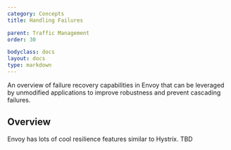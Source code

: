 ```yaml
---
category: Concepts
title: Handling Failures

parent: Traffic Management
order: 30

bodyclass: docs
layout: docs
type: markdown
---
```


 
An overview of failure recovery capabilities in
Envoy that can be leveraged by unmodified applications to improve
robustness and prevent cascading failures.



## Overview

Envoy has lots of cool resilience features similar to Hystrix. TBD



